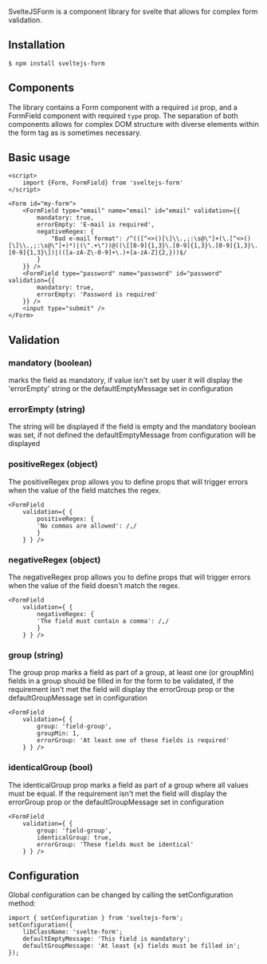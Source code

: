 SvelteJSForm is a component library for svelte that allows for complex form validation.

## Installation

```$ npm install sveltejs-form```

## Components

The library contains a Form component with a required `id` prop, and a FormField component with required `type` prop. The separation of both components allows for complex DOM structure with diverse elements within the form tag as is sometimes necessary.

## Basic usage

```
<script>
    import {Form, FormField} from 'sveltejs-form'
</script>

<Form id="my-form">
    <FormField type="email" name="email" id="email" validation={{ 
        mandatory: true,
        errorEmpty: 'E-mail is required',
        negativeRegex: {
            "Bad e-mail format": /^(([^<>()[\]\\.,;:\s@\"]+(\.[^<>()[\]\\.,;:\s@\"]+)*)|(\".+\"))@((\[[0-9]{1,3}\.[0-9]{1,3}\.[0-9]{1,3}\.[0-9]{1,3}\])|(([a-zA-Z\-0-9]+\.)+[a-zA-Z]{2,}))$/
        }
    }} />
    <FormField type="password" name="password" id="password" validation={{ 
        mandatory: true,
        errorEmpty: 'Password is required'
    }} />
    <input type="submit" />
</Form>

```

## Validation

### mandatory (boolean)
marks the field as mandatory, if value isn't set by user it will display the 'errorEmpty' string or the defaultEmptyMessage set in configuration

### errorEmpty (string)
The string will be displayed if the field is empty and the mandatory boolean was set, if not defined the defaultEmptyMessage from configuration will be displayed

### positiveRegex (object)
The positiveRegex prop allows you to define props that will trigger errors when the value of the field matches the regex.

```
<FormField
    validation={ {
        positiveRegex: {
        'No commas are allowed': /,/
        }
    } } />
```
### negativeRegex (object)
The negativeRegex prop allows you to define props that will trigger errors when the value of the field doesn't match the regex.
```
<FormField
    validation={ {
        negativeRegex: {
        'The field must contain a comma': /,/
        }
    } } />
```

### group (string)
The group prop marks a field as part of a group, at least one (or groupMin) fields in a group should be filled in for the form to be validated, if the requirement isn't met the field will display the errorGroup prop or the defaultGroupMessage set in configuration

```
<FormField
    validation={ {
        group: 'field-group',
        groupMin: 1,
        errorGroup: 'At least one of these fields is required'
    } } />
```

### identicalGroup (bool)
The identicalGroup prop marks a field as part of a group where all values must be equal. If the requirement isn't met the field will display the errorGroup prop or the defaultGroupMessage set in configuration

```
<FormField
    validation={ {
        group: 'field-group',
        identicalGroup: true,
        errorGroup: 'These fields must be identical'
    } } />
```

## Configuration

Global configuration can be changed by calling the setConfiguration method:
```
import { setConfiguration } from 'sveltejs-form';
setConfiguration({
    libClassName: 'svelte-form';
    defaultEmptyMessage: 'This field is mandatory';
    defaultGroupMessage: 'At least {x} fields must be filled in';
});
```

